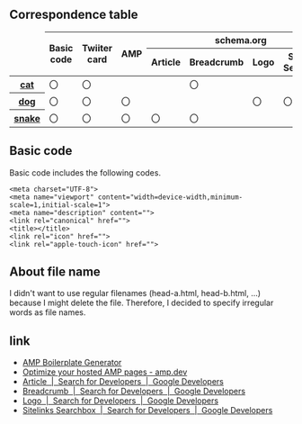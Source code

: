 ## Correspondence table
<table>
  <col>
  <colgroup span="5" style="text-align:center"></colgroup>
  <thead>
    <tr>
      <td rowspan="2">&nbsp;</td>
      <th rowspan="2" scope="col">Basic code</th>
      <th rowspan="2" scope="col">Twiiter card</th>
      <th rowspan="2" scope="col">AMP</th>
      <th colspan="4" scope="colgroup">schema.org</th>
    </tr>
    <tr>
      <th scope="col">Article</th>
      <th scope="col">Breadcrumb</th>
      <th scope="col">Logo</th>
      <th scope="col">Sitelinks Searchbox</th>
    </tr>
  </thead>
  <tbody>
    <tr>
      <th scope="row"><a href="https://github.com/dev-ryo/snippet/blob/master/head/cat.html">cat</a></th>
      <td>〇</td>
      <td>〇</td>
      <td></td>
      <td></td>
      <td>〇</td>
      <td></td>
      <td></td>
    </tr>
    <tr>
      <th scope="row"><a href="https://github.com/dev-ryo/snippet/blob/master/head/dog.html">dog</a></th>
      <td>〇</td>
      <td>〇</td>
      <td>〇</td>
      <td></td>
      <td></td>
      <td>〇</td>
      <td>〇</td>
    </tr>
    <tr>
      <th scope="row"><a href="https://github.com/dev-ryo/snippet/blob/master/head/snake.html">snake</a></th>
      <td>〇</td>
      <td>〇</td>
      <td>〇</td>
      <td>〇</td>
      <td>〇</td>
      <td></td>
      <td></td>
    </tr>
  </tbody>
</table>

## Basic code
Basic code includes the following codes.
```
<meta charset="UTF-8">
<meta name="viewport" content="width=device-width,minimum-scale=1,initial-scale=1">
<meta name="description" content="">
<link rel="canonical" href="">
<title></title>
<link rel="icon" href="">
<link rel="apple-touch-icon" href="">
```

## About file name
I didn't want to use regular filenames (head-a.html, head-b.html, ...) because I might delete the file. Therefore, I decided to specify irregular words as file names.

## link
 - [AMP Boilerplate Generator](https://amp.dev/boilerplate/?referrer=ampbyexample.com)
 - [Optimize your hosted AMP pages - amp.dev](https://amp.dev/documentation/guides-and-tutorials/optimize-and-measure/optimize_amp/?format=websites)
 - [Article  |  Search for Developers  |  Google Developers](https://developers.google.com/search/docs/data-types/article)
 - [Breadcrumb  |  Search for Developers  |  Google Developers](https://developers.google.com/search/docs/data-types/breadcrumb)
 - [Logo  |  Search for Developers  |  Google Developers](https://developers.google.com/search/docs/data-types/logo)
 - [Sitelinks Searchbox  |  Search for Developers  |  Google Developers](https://developers.google.com/search/docs/data-types/sitelinks-searchbox)
